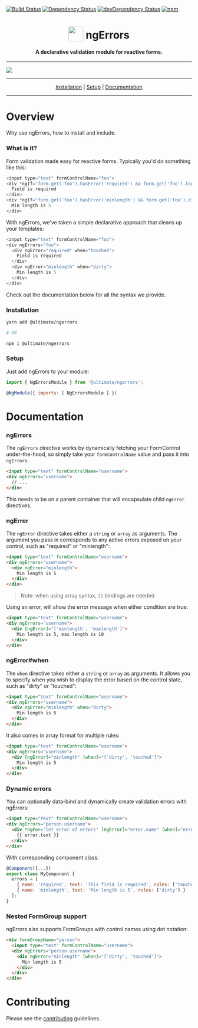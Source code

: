[![Build Status][circle-badge]][circle-badge-url]
[![Dependency Status][david-badge]][david-badge-url]
[![devDependency Status][david-dev-badge]][david-dev-badge-url]
[![npm][npm-badge]][npm-badge-url]

<h1 align="center">
<img width="40" valign="bottom" src="https://angular.io/resources/images/logos/angular2/angular.svg">
ngErrors
</h1>
<h4 align="center">A declarative validation module for reactive forms.</h4>

---

<a href="https://ultimateangular.com" target="_blank"><img src="https://ultimateangular.com/assets/img/banner.jpg"></a>

---

<div align="center" markdown="1">
<a href="#installation">Installation</a> |
<a href="#setup">Setup</a> |
<a href="#documentation">Documentation</a>
</div>

---

# Overview

Why use ngErrors, how to install and include.

### What is it?

Form validation made easy for reactive forms. Typically you'd do something like this:

```js
<input type="text" formControlName="foo">
<div *ngIf="form.get('foo').hasError('required') && form.get('foo').touched">
  Field is required
</div>
<div *ngIf="form.get('foo').hasError('minlength') && form.get('foo').dirty">
  Min length is 5
</div>
```

With ngErrors, we've taken a simple declarative approach that cleans up your templates:

```js
<input type="text" formControlName="foo">
<div ngErrors="foo">
  <div ngError="required" when="touched">
    Field is required
  </div>
  <div ngError="minlength" when="dirty">
    Min length is 5
  </div>
</div>
```

Check out the documentation below for all the syntax we provide.

### Installation

```bash
yarn add @ultimate/ngerrors

# OR

npm i @ultimate/ngerrors
```

### Setup

Just add ngErrors to your module:

```js
import { NgErrorsModule } from '@ultimate/ngerrors';

@NgModule({ imports: [ NgErrorsModule ] })
```

# Documentation

### ngErrors

The `ngErrors` directive works by dynamically fetching your FormControl under-the-hood, so simply take your `formControlName` value and pass it into `ngErrors`:

```html
<input type="text" formControlName="username">
<div ngErrors="username">
  // ...
</div>
```

This needs to be on a parent container that will encapsulate child `ngError` directives.

### ngError

The `ngError` directive takes either a `string` or `array` as arguments. The argument you pass in corresponds to any active errors exposed on your control, such as "required" or "minlength":

```html
<input type="text" formControlName="username">
<div ngErrors="username">
  <div ngError="minlength">
    Min length is 5
  </div>
</div>
```

> Note: when using array syntax, `[]` bindings are needed

Using an error, will show the error message when either condition are true:

```html
<input type="text" formControlName="username">
<div ngErrors="username">
  <div [ngError]="['minlength', 'maxlength']">
    Min length is 5, max length is 10
  </div>
</div>
```

### ngError#when

The `when` directive takes either a `string` or `array` as arguments. It allows you to specify when you wish to display the error based on the control state, such as "dirty" or "touched":

```html
<input type="text" formControlName="username">
<div ngErrors="username">
  <div ngError="minlength" when="dirty">
    Min length is 5
  </div>
</div>
```

It also comes in array format for multiple rules:

```html
<input type="text" formControlName="username">
<div ngErrors="username">
  <div [ngError]="minlength" [when]="['dirty', 'touched']">
    Min length is 5
  </div>
</div>
```

### Dynamic errors

You can optionally data-bind and dynamically create validation errors with ngErrors:

```html
<input type="text" formControlName="username">
<div ngErrors="person.username">
  <div *ngFor="let error of errors" [ngError]="error.name" [when]="error.rules">
    {{ error.text }}
  </div>
</div>
```

With corresponding component class:

```js
@Component({...})
export class MyComponent {
  errors = [
    { name: 'required', text: 'This field is required', rules: ['touched', 'dirty'] },
    { name: 'minlength', text: 'Min length is 5', rules: ['dirty'] }
  ];
}
```

### Nested FormGroup support

ngErrors also supports FormGroups with control names using dot notation:

```html
<div formGroupName="person">
  <input type="text" formControlName="username">
  <div ngErrors="person.username">
    <div ngError="minlength" [when]="['dirty', 'touched']">
      Min length is 5
    </div>
  </div>
</div>
```

[circle-badge]: https://circleci.com/gh/UltimateAngular/ngerrors.svg?style=shield
[circle-badge-url]: https://circleci.com/gh/UltimateAngular/ngerrors
[david-badge]: https://david-dm.org/UltimateAngular/ngerrors.svg
[david-badge-url]: https://david-dm.org/UltimateAngular/ngerrors
[david-dev-badge]: https://david-dm.org/UltimateAngular/ngerrors/dev-status.svg
[david-dev-badge-url]: https://david-dm.org/UltimateAngular/ngerrors?type=dev
[npm-badge]: https://img.shields.io/npm/v/@ultimate/ngerrors.svg
[npm-badge-url]: https://www.npmjs.com/package/@ultimate/ngerrors

# Contributing

Please see the [contributing](#contributing) guidelines.
